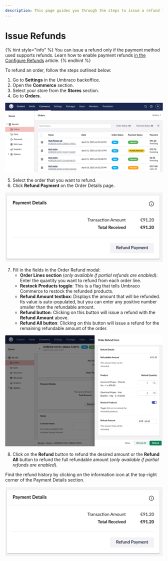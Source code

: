 ```yaml
---
description: This page guides you through the steps to issue a refund for a captured order using Umbraco Commerce.
---
```


# Issue Refunds

{% hint style="info" %}
You can issue a refund only if the payment method used supports refunds. Learn how to enable payment refunds [in the Configure Refunds](refund-configs.md) article.
{% endhint %}

To refund an order, follow the steps outlined below:

1. Go to **Settings** in the Umbraco backoffice.
2. Open the **Commerce** section.
3. Select your store from the **Stores** section.
4. Go to **Orders**.

![Order list](images/order_list.png)

5. Select the order that you want to refund.
6. Click **Refund Payment** on the Order Details page.

![Refund Payment button](images/refund_payment_button.png)

7. Fill in the fields in the Order Refund modal:
    - **Order Lines section** (*only available if partial refunds are enabled*): Enter the quantity you want to refund from each order line.
    - **Restock Products toggle**: This is a flag that tells Umbraco Commerce to restock the refunded products.
    - **Refund Amount textbox**: Displays the amount that will be refunded. Its value is auto-populated, but you can enter any positive number smaller than the refundable amount.
    - **Refund button**: Clicking on this button will issue a refund with the **Refund Amount** above.
    - **Refund All button**: Clicking on this button will issue a refund for the remaining refundable amount of the order.

![Order refund modal](images/order_refund_modal.png)

8. Click on the **Refund** button to refund the desired amount or the **Refund All** button to refund the full refundable amount (*only available if partial refunds are enabled*).

Find the refund history by clicking on the information icon at the top-right corner of the Payment Details section.

![Payment Details button](images/payment_details_button.png)
